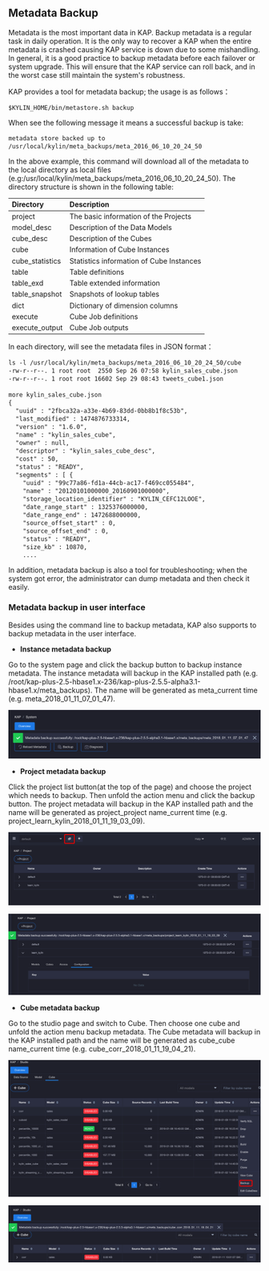 ## Metadata Backup

Metadata is the most important data in KAP. Backup metadata is a regular task in daily operation. It is the only way to recover a KAP when the entire metadata is crashed causing KAP service is down due to some mishandling. In general, it is a good practice to backup metadata before each failover or system upgrade. This will ensure that the KAP service can roll back, and in the worst case still maintain the system's robustness.

KAP provides a tool for metadata backup; the usage is as follows：

```shell
$KYLIN_HOME/bin/metastore.sh backup
```
When see the following message it means a successful backup is take:

```shell
metadata store backed up to /usr/local/kylin/meta_backups/meta_2016_06_10_20_24_50
```
In the above example, this command will download all of the metadata to the local directory as local files (e.g:/usr/local/kylin/meta_backups/meta_2016_06_10_20_24_50). The directory structure is shown in the following table:

| Directory       | Description                              |
| :-------------- | :--------------------------------------- |
| project         | The basic information of the Projects    |
| model_desc      | Description of the Data Models           |
| cube_desc       | Description of the Cubes                 |
| cube            | Information of Cube Instances            |
| cube_statistics | Statistics information of Cube Instances |
| table           | Table definitions                        |
| table_exd       | Table extended information               |
| table_snapshot  | Snapshots of lookup tables               |
| dict            | Dictionary of dimension columns          |
| execute         | Cube Job definitions                     |
| execute_output  | Cube Job outputs                         |
In each directory, will see the metadata files in JSON format：
```shell
ls -l /usr/local/kylin/meta_backups/meta_2016_06_10_20_24_50/cube
-rw-r--r--. 1 root root  2550 Sep 26 07:58 kylin_sales_cube.json
-rw-r--r--. 1 root root 16602 Sep 29 08:43 tweets_cube1.json

more kylin_sales_cube.json
{
  "uuid" : "2fbca32a-a33e-4b69-83dd-0bb8b1f8c53b",
  "last_modified" : 1474876733314,
  "version" : "1.6.0",
  "name" : "kylin_sales_cube",
  "owner" : null,
  "descriptor" : "kylin_sales_cube_desc",
  "cost" : 50,
  "status" : "READY",
  "segments" : [ {
    "uuid" : "99c77a86-fd1a-44cb-ac17-f469cc055484",
    "name" : "20120101000000_20160901000000",
    "storage_location_identifier" : "KYLIN_CEFC12LOOE",
    "date_range_start" : 1325376000000,
    "date_range_end" : 1472688000000,
    "source_offset_start" : 0,
    "source_offset_end" : 0,
    "status" : "READY",
    "size_kb" : 10870,
    ....
```

In addition, metadata backup is also a tool for troubleshooting; when the system got error, the administrator can dump metadata and then check it easily.

### Metadata backup in user interface

Besides using the command line to backup metadata, KAP also supports to backup metadata in the user interface.

- **Instance metadata backup**

Go to the system page and click the backup button to backup instance metadata. The instance metadata will backup in the KAP installed path (e.g. /root/kap-plus-2.5-hbase1.x-236/kap-plus-2.5.5-alpha3.1-hbase1.x/meta_backups).  The name will be generated as meta_current time (e.g. meta_2018_01_11_07_01_47).

![instance metadata backup](images/instance_backup_en.png)

- **Project metadata backup**

Click the project list button(at the top of the page) and choose the project which needs to backup. Then unfold the action menu and click the backup button. The project metadata will backup in the KAP installed path and the name will be generated as project_project name_current time (e.g. project_learn_kylin_2018_01_11_19_03_09).

![project page](images/project_page_en.png)

![project metadata backup](images/project_backup_en.png)

- **Cube metadata backup**

Go to the studio page and switch to Cube. Then choose one cube and unfold the action menu backup metadata. The Cube metadata will backup in the KAP installed path and the name will be generated as cube_cube name_current time (e.g. cube_corr_2018_01_11_19_04_21).

![studio page](images/studio_page_en.png)

![cube metadata backup](images/Cube_backup_en.png)
